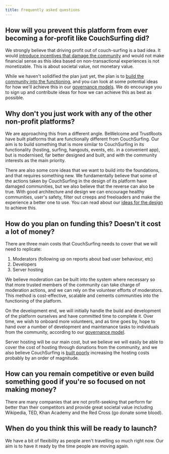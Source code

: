 ```yaml
---
title: Frequently asked questions
---
```


## How will you prevent this platform from ever becoming a for-profit like CouchSurfing did?

We strongly believe that driving profit out of couch-surfing is a bad idea. It would [introduce incentives that damage the community](/issues/profit-and-incentives) and would not make financial sense as this idea based on non-transactional experiences is not monetizable. This is about societal value, not monetary value.

While we haven't solidified the plan just yet, the plan is to [build the community into the functioning](/solutions/communities-and-trust), and you can look at some potential ideas for how we'll achieve this in our [governance models](/governance). We do encourage you to sign up and contribute ideas for how we can achieve this as best as possible.


## Why don't you just work with any of the other non-profit platforms?

We are approaching this from a different angle. BeWelcome and TrustRoots have built platforms that are functionally different from CouchSurfing. Our aim is to build something that is more similar to CouchSurfing in its functionality (hosting, surfing, hangouts, events, etc. in a convenient app), but is modernised, far better designed and built, and with the community interests as the main priority.

There are also some core ideas that we want to build into the foundations, and that requires something new. We fundamentally believe that some of the actions taken by CouchSurfing in the design of its platform have damaged communities, but we also believe that the reverse can also be true. With good architecture and design we can encourage healthy communities, user's safety, filter out creeps and freeloaders and make the experience a better one to use. You can read about our [ideas for the design](/solutions/index) to achieve this.


## How do you plan on funding this? Doesn't it cost a lot of money?

There are three main costs that CouchSurfing needs to cover that we will need to replicate:
 1. Moderators (following up on reports about bad user behaviour, etc)
 2. Developers
 3. Server hosting

We believe moderation can be built into the system where necessary so that more trusted members of the community can take charge of moderation actions, and we can rely on the volunteer efforts of moderators. This method is cost-effective, scalable and cements communities into the functioning of the platform.

On the development end, we will initially handle the build and development of the platform ourselves and have committed time to complete it. Over time, we wish to onboard more volunteers, and as time goes by, hope to hand over a number of development and maintenance tasks to individuals from the community, according to our [governance model](/governance).

Server hosting will be our main cost, but we believe we will easily be able to cover the cost of hosting through donations from the community, and we also believe CouchSurfing is [built poorly](/issues/the-build) increasing the hosting costs probably by an order of magnitude.


## How can you remain competitive or even build something good if you're so focused on not making money?

There are many companies that are not profit-seeking that perform far better than their competitors and provide great societal value including Wikipedia, TED, Khan Academy and the Red Cross (go donate some blood).


## When do you think this will be ready to launch?

We have a bit of flexibility as people aren't travelling so much right now. Our aim is to have it ready by the time people are moving again.


